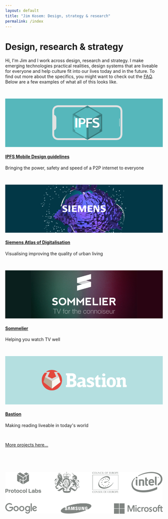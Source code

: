 ```yaml
---
layout: default
title: "Jim Kosem: Design, strategy & research"
permalink: /index
---
```


# Design, research & strategy

Hi, I'm Jim and I work across design, research and strategy. I make emerging technologies practical realities, design systems that are liveable for everyone and help culture fit into our lives today and in the future. To find out more about the specifics, you might want to check out the [FAQ](faq.html). Below are a few examples of what all of this looks like.

&nbsp;

![](assets/images/IPFS-mobile-card.png)

#### [IPFS Mobile Design guidelines](ipfs-mobile.html)

Bringing the power, safety and speed of a P2P internet to everyone

&nbsp;

![](assets/images/Siemens-card.png)

#### [Siemens Atlas of Digitalisation](siemens.html)

Visualising improving the quality of urban living

&nbsp;

![](assets/images/Sommelier-card.png)

#### [Sommelier](sommelier.html)

Helping you watch TV well

&nbsp;

![](assets/images/Bastion-card.png)

#### [Bastion](bastion.html)

Making reading liveable in today's world

&nbsp;

[More projects here...](archive.html)

&nbsp;

<div class="subfooter">
    <div>
        <img src="assets/images/logos.png" style="padding-top:33px;padding-bottom:33px;">
    </div>
</div>

<!-- <h4>What I'm up to lately</h4>
<ul class="myposts">

{% for post in site.categories.update limit:3 %}
    <li><a href="{{ post.url }}">{{ post.title}}</a>
    <span class="postDate">{{ post.date | date: "(%-d %b %Y)" }}</span>
    </li>
{% endfor %}
</ul> -->

